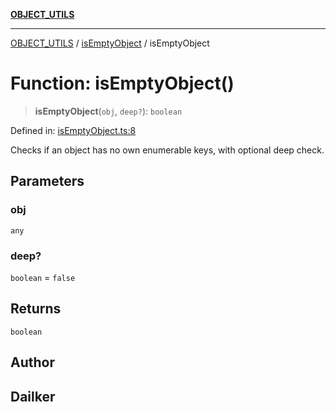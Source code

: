 [**OBJECT_UTILS**](../../README.md)

***

[OBJECT_UTILS](../../README.md) / [isEmptyObject](../README.md) / isEmptyObject

# Function: isEmptyObject()

> **isEmptyObject**(`obj`, `deep?`): `boolean`

Defined in: [isEmptyObject.ts:8](https://github.com/dailker/everyutil-js/blob/b3e269da55b7d96c15eb37e98c5c4f6b94f05f6f/src/object/isEmptyObject.ts#L8)

Checks if an object has no own enumerable keys, with optional deep check.

## Parameters

### obj

`any`

### deep?

`boolean` = `false`

## Returns

`boolean`

## Author

## Dailker
